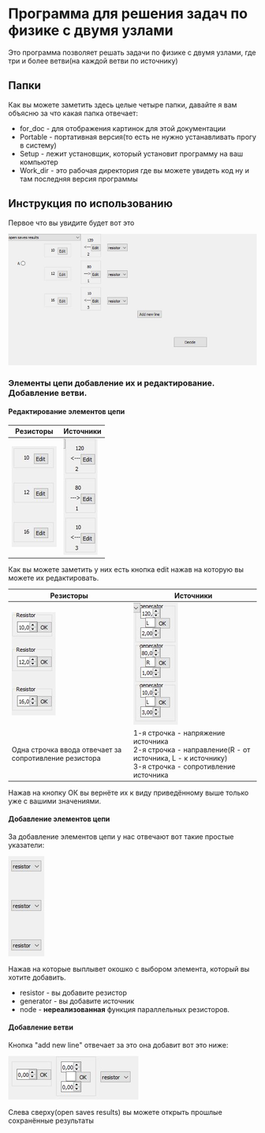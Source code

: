 # Программа для решения задач по физике с двумя узлами

Это программа позволяет решать задачи по физике с двумя узлами, где три и более ветви(на каждой ветви по источнику)

## Папки
Как вы можете заметить здесь целые четыре папки, давайте я вам объясню за что какая папка отвечает:

* for_doc - для отображения картинок для этой документации
* Portable - портативная версия(то есть не нужно устанавливать прогу в систему)
* Setup - лежит установщик, который установит программу на ваш компьютер
* Work_dir - это рабочая директория где вы можете увидеть код ну и там последняя версия программы


## Инструкция по использованию

Первое что вы увидите будет вот это 

![](for_doc/screen.png)

### Элементы цепи добавление их и редактирование. Добавление ветви.
#### Редактирование элементов цепи
Резисторы | Источники
------------ | -------------
![](for_doc/resistors.JPG) | ![](for_doc/generators.JPG)

Как вы можете заметить у них есть кнопка edit нажав на которую вы можете их редактировать.

Резисторы | Источники
------------ | -------------
![](for_doc/resistors_edit.JPG) | ![](for_doc/generators_edit.JPG)
Одна строчка ввода отвечает за сопротивление резистора | 1-я строчка - напряжение источника <br /> 2-я строчка - направление(R - от источника, L - к источнику) <br /> 3-я строчка - сопротивление источника

Нажав на кнопку ОК вы вернёте их к виду приведённому выше только уже с вашими значениями.

#### Добавление элементов цепи
За добавление элементов цепи у нас отвечают вот такие простые указатели:

![](for_doc/add_element.JPG)

Нажав на которые выплывет окошко с выбором элемента, который вы хотите добавить.
* resistor - вы добавите резистор
* generator - вы добавите источник
* node - **нереализованная** функция параллельных резисторов.

#### Добавление ветви
Кнопка "add new line" отвечает за это она добавит вот это ниже:

![](for_doc/add_new_line.JPG)

Слева сверху(open saves results) вы можете открыть прошлые сохранённые результаты

